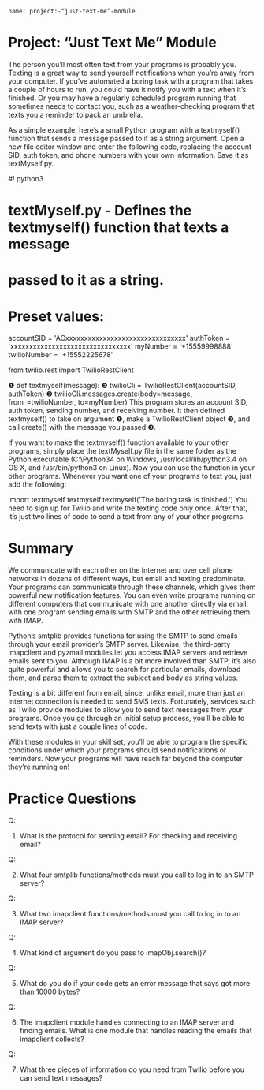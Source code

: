 ```ngMeta
name: project:-“just-text-me”-module
```
# Project: “Just Text Me” Module
The person you’ll most often text from your programs is probably you. Texting is a great way to send yourself notifications when you’re away from your computer. If you’ve automated a boring task with a program that takes a couple of hours to run, you could have it notify you with a text when it’s finished. Or you may have a regularly scheduled program running that sometimes needs to contact you, such as a weather-checking program that texts you a reminder to pack an umbrella.

As a simple example, here’s a small Python program with a textmyself() function that sends a message passed to it as a string argument. Open a new file editor window and enter the following code, replacing the account SID, auth token, and phone numbers with your own information. Save it as textMyself.py.


   #! python3
   # textMyself.py - Defines the textmyself() function that texts a message
   # passed to it as a string.

   # Preset values:
   accountSID = 'ACxxxxxxxxxxxxxxxxxxxxxxxxxxxxxxxx'
   authToken = 'xxxxxxxxxxxxxxxxxxxxxxxxxxxxxxxx'
   myNumber = '+15559998888'
   twilioNumber = '+15552225678'

   from twilio.rest import TwilioRestClient

❶ def textmyself(message):
❷     twilioCli = TwilioRestClient(accountSID, authToken)
❸     twilioCli.messages.create(body=message, from_=twilioNumber, to=myNumber)
This program stores an account SID, auth token, sending number, and receiving number. It then defined textmyself() to take on argument ❶, make a TwilioRestClient object ❷, and call create() with the message you passed ❸.

If you want to make the textmyself() function available to your other programs, simply place the textMyself.py file in the same folder as the Python executable (C:\Python34 on Windows, /usr/local/lib/python3.4 on OS X, and /usr/bin/python3 on Linux). Now you can use the function in your other programs. Whenever you want one of your programs to text you, just add the following:


import textmyself
textmyself.textmyself('The boring task is finished.')
You need to sign up for Twilio and write the texting code only once. After that, it’s just two lines of code to send a text from any of your other programs.

# Summary
We communicate with each other on the Internet and over cell phone networks in dozens of different ways, but email and texting predominate. Your programs can communicate through these channels, which gives them powerful new notification features. You can even write programs running on different computers that communicate with one another directly via email, with one program sending emails with SMTP and the other retrieving them with IMAP.

Python’s smtplib provides functions for using the SMTP to send emails through your email provider’s SMTP server. Likewise, the third-party imapclient and pyzmail modules let you access IMAP servers and retrieve emails sent to you. Although IMAP is a bit more involved than SMTP, it’s also quite powerful and allows you to search for particular emails, download them, and parse them to extract the subject and body as string values.

Texting is a bit different from email, since, unlike email, more than just an Internet connection is needed to send SMS texts. Fortunately, services such as Twilio provide modules to allow you to send text messages from your programs. Once you go through an initial setup process, you’ll be able to send texts with just a couple lines of code.

With these modules in your skill set, you’ll be able to program the specific conditions under which your programs should send notifications or reminders. Now your programs will have reach far beyond the computer they’re running on!

# Practice Questions

Q:

1. What is the protocol for sending email? For checking and receiving email?

Q:

2. What four smtplib functions/methods must you call to log in to an SMTP server?

Q:

3. What two imapclient functions/methods must you call to log in to an IMAP server?

Q:

4. What kind of argument do you pass to imapObj.search()?

Q:

5. What do you do if your code gets an error message that says got more than 10000 bytes?

Q:

6. The imapclient module handles connecting to an IMAP server and finding emails. What is one module that handles reading the emails that imapclient collects?

Q:

7. What three pieces of information do you need from Twilio before you can send text messages?
